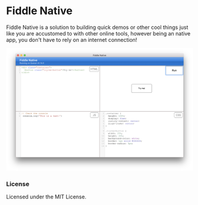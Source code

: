 # Fiddle Native

Fiddle Native is a solution to building quick demos or other cool things just like you are accustomed to with other online tools, however being an native app, you don't have to rely on an internet connection!

<p align="center">
  <img alt="Fiddle Native in action" src="./src/assets/fiddle-native-demo.png" width=750px>
</p>

### License

Licensed under the MIT License.
